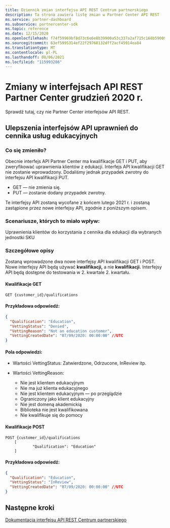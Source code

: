 ```yaml
---
title: Dziennik zmian interfejsu API REST Centrum partnerskiego
description: Ta strona zawiera listę zmian w Partner Center API REST
ms.service: partner-dashboard
ms.subservice: partnercenter-sdk
ms.topic: reference
ms.date: 12/15/2020
ms.openlocfilehash: f74f59969bf8d73c6e6e8b39900a53c337a2af715c168b59009792beddf43159
ms.sourcegitcommit: 63ef5995314ef22f29768132dff2acf45914ea84
ms.translationtype: MT
ms.contentlocale: pl-PL
ms.lasthandoff: 08/06/2021
ms.locfileid: "115993286"
---
```

# <a name="december-2020-changes-to-partner-center-rest-apis"></a>Zmiany w interfejsach API REST Partner Center grudzień 2020 r.

Sprawdź tutaj, czy nie Partner Center interfejsów API REST.

## <a name="enhancements-to-education-pricing-eligibility-apis"></a>Ulepszenia interfejsów API uprawnień do cennika usług edukacyjnych



### <a name="what-has-changed"></a>Co się zmieniło?

Obecnie interfejs API Partner Center ma kwalifikacje GET i PUT, aby zweryfikować uprawnienia klientów z edukacji. Interfejs API kwalifikacji GET nie zostanie wprowadzony. Dodaliśmy jednak przypadek zwrotny do interfejsu API kwalifikacji PUT.

- GET — nie zmienia się.
- PUT — zostanie dodany przypadek zwrotny.

Te interfejsy API zostaną wycofane z końcem lutego 2021 r. i zostaną zastąpione przez nowe interfejsy API, zgodnie z poniższym opisem.

### <a name="scenarios-impacted"></a>Scenariusze, których to miało wpływ:

Uprawnienia klientów do korzystania z cennika dla edukacji dla wybranych jednostki SKU

### <a name="detail-descriptions"></a>Szczegółowe opisy

Zostaną wprowadzone dwa nowe interfejsy API kwalifikacji GET i POST. Nowe interfejsy API będą używać **kwalifikacji,** a nie **kwalifikacji.** Interfejsy API będą dostępne do testowania w 2. kwartale 2. kwartału.

#### <a name="get-qualifications"></a>Kwalifikacje GET

```http
GET {customer_id}/qualifications
```

#### <a name="response-example"></a>Przykładowa odpowiedź:

```json
{
  "Qualification": "Education",
  "VettingStatus": "Denied",
  "VettingReason": "Not an education customer",
  "VettingCreatedDate": "07/09/2020: 00:00:00" //UTC
}
```

#### <a name="response-fields"></a>Pola odpowiedzi: 

- Wartości VettingStatus: Zatwierdzone, Odrzucone, InReview itp.

- Wartości VettingReason:
   - Nie jest klientem edukacyjnym
   - Nie ma już klienta edukacyjnego
   - Nie jest klientem edukacyjnym — po przeglądzie
   - Ograniczony jako klient edukacyjny
   - Nie jest domeną akademickią
   - Biblioteka nie jest kwalifikowana
   - Nie kwalifikuje się do pomocy
 
#### <a name="post-qualifications"></a>Kwalifikacje POST

```http
POST {customer_id}/qualifications
    [
            "Qualification": "Education"
    ]
```

#### <a name="response-example"></a>Przykładowa odpowiedź:

```JSON
{
  "Qualification": "Education",
  "VettingStatus": "InReview",
  "VettingCreatedDate": "07/09/2020: 00:00:00" //UTC
}
```

## <a name="next-steps"></a>Następne kroki

[Dokumentacja interfejsu API REST Centrum partnerskiego](partner-center-rest-api-reference.md)
